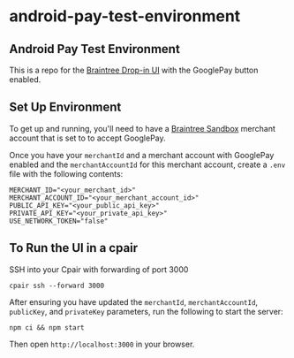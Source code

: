 # android-pay-test-environment

## Android Pay Test Environment
This is a repo for the [Braintree Drop-in UI](https://developer.paypal.com/braintree/docs/guides/drop-in/overview) with the GooglePay button enabled.

## Set Up Environment
To get up and running, you'll need to have a [Braintree Sandbox](https://login.braintreegateway.com) merchant account that is set to to accept GooglePay.

Once you have your `merchantId` and a merchant account with GooglePay enabled and the `merchantAccountId` for this merchant account, create a `.env` file with the following contents:
```
MERCHANT_ID="<your_merchant_id>"
MERCHANT_ACCOUNT_ID="<your_merchant_account_id>"
PUBLIC_API_KEY="<your_public_api_key>"
PRIVATE_API_KEY="<your_private_api_key>"
USE_NETWORK_TOKEN="false"
```

## To Run the UI in a cpair
SSH into your Cpair with forwarding of port 3000

```
cpair ssh --forward 3000
```

After ensuring you have updated the `merchantId`, `merchantAccountId`, `publicKey`, and `privateKey` parameters, run the following to start the server:

```
npm ci && npm start
``` 

Then open `http://localhost:3000` in your browser.
